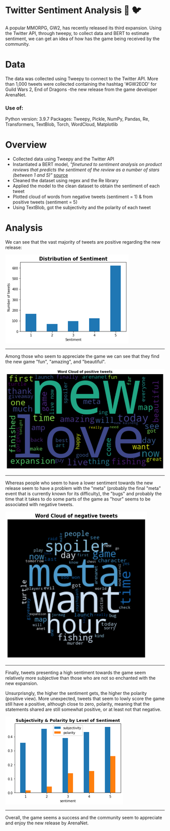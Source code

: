 # Twitter Sentiment Analysis :blue_heart: :bird:
A popular MMORPG, GW2, has recently released its third expansion. Using the Twitter API, through tweepy,
to collect data and BERT to estimate sentiment, we can get an idea of how has the game being received by the community.

# Data
The data was collected using Tweepy to connect to the Twitter API. More than 1,000 tweets were collected containing the hashtag '#GW2EOD' for Guild Wars 2, End of Dragons -the new release from the game developer ArenaNet.

### Use of:
Python version: 3.9.7
Packages: Tweepy, Pickle, NumPy, Pandas, Re, Transformers, TextBlob, Torch, WordCloud, Matplotlib

# Overview
* Collected data using Tweepy and the Twitter API
* Instantiated a BERT model, *"finetuned to sentiment analysis on product reviews that predicts the sentiment of the review as a number of stars (between 1 and 5)"* [source](https://huggingface.co/nlptown/bert-base-multilingual-uncased-sentiment)
* Cleaned the dataset using regex and the Re library
* Applied the model to the clean dataset to obtain the sentiment of each tweet
* Plotted cloud of words from negative tweets (sentiment = 1) & from positive tweets (sentiment = 5)
* Using TextBlob, got the subjectivity and the polarity of each tweet

# Analysis
We can see that the vast majority of tweets are positive regarding the new release:

![Sentiment Distribution](https://github.com/pcmaldonado/Twitter_Sentiment_Analysis/blob/main/sent_dist.png)

----

Among those who seem to appreciate the game we can see that they find the new game "fun", "amazing", and "beautiful".

![Positive Cloud of Words](https://github.com/pcmaldonado/Twitter_Sentiment_Analysis/blob/main/pos_word_cloud.png)

----

Whereas people who seem to have a lower sentiment towards the new release seem to have a problem with the  "meta" (probably the final "meta" event that is currently known for its difficulty), the "bugs" and probably the time that it takes to do some parts of the game as "hour" seems to be associated with negative tweets.

![Negative Cloud of Words](https://github.com/pcmaldonado/Twitter_Sentiment_Analysis/blob/main/neg_word_cloud.png)

----

Finally, tweets presenting a high sentiment towards the game seem relatively more subjective than those who are not so enchanted with the new expansion. 

Unsurprisngly, the higher the sentiment gets, the higher the polarity (positive view). More unexpected, tweets that seem to lowly score the game still have a positive, although close to zero, polarity, meaning that the statements shared are still somewhat positive, or at least not that negative.

![Subjectivity and Polarity](https://github.com/pcmaldonado/Twitter_Sentiment_Analysis/blob/main/sub_pol.png)


----

Overall, the game seems a success and the community seem to appreciate and enjoy the new release by ArenaNet.